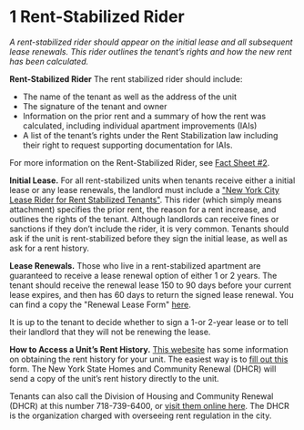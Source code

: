 # 1 Rent-Stabilized Rider
*A rent-stabilized rider should appear on the initial lease and all subsequent lease renewals. This rider outlines the tenant’s rights and how the new rent has been calculated.*

**Rent-Stabilized Rider**
The rent stabilized rider should include:
- The name of the tenant as well as the address of the unit
- The signature of the tenant and owner 
- Information on the prior rent and a summary of how the rent was calculated, including individual apartment improvements (IAIs)
- A list of the tenant’s rights under the Rent Stabilization law including their right to request supporting documentation for IAIs.

For more information on the Rent-Stabilized Rider, see [Fact Sheet #2](http://www.nyshcr.org/Rent/FactSheets/orafac2.pdf).


**Initial Lease.** For all rent-stabilized units when tenants receive either a initial lease or any lease renewals, the landlord must include a ["New York City Lease Rider for Rent Stabilized Tenants"](http://www.nyshcr.org/forms/rent/ralr1.pdf). This rider (which simply means attachment) specifies the prior rent, the reason for a rent increase, and outlines the rights of the tenant. Although landlords can receive fines or sanctions if they don’t include the rider, it is very common. Tenants should ask if the unit is rent-stabilized before they sign the initial lease, as well as ask for a rent history. 

**Lease Renewals.** Those who live in a rent-stabilized apartment are guaranteed to receive a lease renewal option of either 1 or 2 years. The tenant should receive the renewal lease 150 to 90 days before your current lease expires, and then has 60 days to return the signed lease renewal. You can find a copy the "Renewal Lease Form" [here](http://www.nyshcr.org/Forms/Rent/rtp8.pdf).
 
It is up to the tenant to decide whether to sign a 1-or 2-year lease or to tell their landlord that they will not be renewing the lease.

**How to Access a Unit’s Rent History.** [This webesite](http://www.nyshcr.org/rent/tenantresources.htm) has some information on obtaining the rent history for your unit. The easiest way is to [fill out this](https://portal.hcr.ny.gov/app/ask) form. The New York State Homes and Community Renewal (DHCR) will send a copy of the unit’s rent history directly to the unit. 

Tenants can also call the Division of Housing and Community Renewal (DHCR) at this number 718-739-6400, or [visit them online here](http://www.nyshcr.org/AboutUs/ContactUs.htm). The DHCR is the organization charged with overseeing rent regulation in the city.
